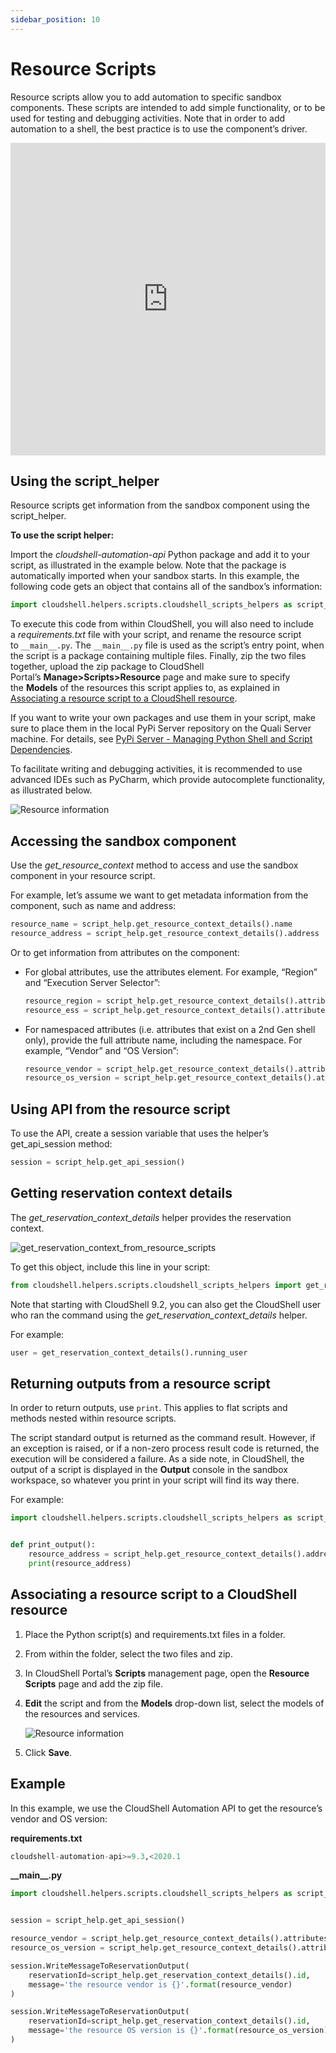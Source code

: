 ```yaml
---
sidebar_position: 10
---
```


# Resource Scripts

Resource scripts allow you to add automation to specific sandbox components. These scripts are intended to add simple functionality, or to be used for testing and debugging activities. Note that in order to add automation to a shell, the best practice is to use the component’s driver.

<iframe width="100%" height="500px" src="https://www.youtube.com/embed/OZ9MRzZOd0E" title="Creating CloudShell resource scripts" frameborder="0" allow="accelerometer; autoplay; clipboard-write; encrypted-media; gyroscope; picture-in-picture; web-share" allowfullscreen></iframe>

## Using the script_helper

Resource scripts get information from the sandbox component using the script\_helper.

**To use the script helper:**

Import the *cloudshell-automation-api* Python package and add it to your script, as illustrated in the example below. Note that the package is automatically imported when your sandbox starts. In this example, the following code gets an object that contains all of the sandbox’s information:

```python
import cloudshell.helpers.scripts.cloudshell_scripts_helpers as script_help
```

To execute this code from within CloudShell, you will also need to include a *requirements.txt* file with your script, and rename the resource script to `__main__.py`. The `__main__.py` file is used as the script’s entry point, when the script is a package containing multiple files. Finally, zip the two files together, upload the zip package to CloudShell Portal’s **Manage>Scripts>Resource** page and make sure to specify the **Models** of the resources this script applies to, as explained in [Associating a resource script to a CloudShell resource](https://help.quali.com/Online%20Help/0.0/Portal/Content/DevGuide/Reference/Resource-Scripts.htm?Highlight=Resource%20Scripts#Associat).

If you want to write your own packages and use them in your script, make sure to place them in the local PyPi Server repository on the Quali Server machine. For details, see [PyPi Server - Managing Python Shell and Script Dependencies](https://help.quali.com/Online%20Help/0.0/Portal/Content/Admn/Pyth-Cnfg-Mds.htm).

To facilitate writing and debugging activities, it is recommended to use advanced IDEs such as PyCharm, which provide autocomplete functionality, as illustrated below.

![Resource information](/Images/Devguide-reference/Resource-Scripts_624x158.png)

## Accessing the sandbox component

Use the *get\_resource\_context* method to access and use the sandbox component in your resource script.

For example, let’s assume we want to get metadata information from the component, such as name and address:

```python
resource_name = script_help.get_resource_context_details().name
resource_address = script_help.get_resource_context_details().address
```

Or to get information from attributes on the component:

- For global attributes, use the attributes element. For example, “Region” and “Execution Server Selector”:
    
    ```python
    resource_region = script_help.get_resource_context_details().attributes.Region
    resource_ess = script_help.get_resource_context_details().attributes["Execution Server Selector"]
    ```
    
- For namespaced attributes (i.e. attributes that exist on a 2nd Gen shell only), provide the full attribute name, including the namespace. For example, “Vendor” and “OS Version”:
    
    ```python
    resource_vendor = script_help.get_resource_context_details().attributes['CS_Switch.Vendor']
    resource_os_version = script_help.get_resource_context_details().attributes['CS_Switch.OS Version']
    ```
    

## Using API from the resource script

To use the API, create a session variable that uses the helper’s get\_api\_session method:

```python
session = script_help.get_api_session()
```

## Getting reservation context details

The *get\_reservation\_context\_details* helper provides the reservation context.

![get_reservation_context_from_resource_scripts](/Images/Devguide-reference/Resource-Scripts_1_624x179.png)

To get this object, include this line in your script:

```python
from cloudshell.helpers.scripts.cloudshell_scripts_helpers import get_reservation_context_details
```

Note that starting with CloudShell 9.2, you can also get the CloudShell user who ran the command using the *get\_reservation\_context\_details* helper.

For example:

```python
user = get_reservation_context_details().running_user
```

## Returning outputs from a resource script

In order to return outputs, use `print`. This applies to flat scripts and methods nested within resource scripts.

The script standard output is returned as the command result. However, if an exception is raised, or if a non-zero process result code is returned, the execution will be considered a failure. As a side note, in CloudShell, the output of a script is displayed in the **Output** console in the sandbox workspace, so whatever you print in your script will find its way there.

For example:

```python
import cloudshell.helpers.scripts.cloudshell_scripts_helpers as script_help


def print_output():
    resource_address = script_help.get_resource_context_details().address
    print(resource_address)
```

## Associating a resource script to a CloudShell resource

1. Place the Python script(s) and requirements.txt files in a folder.
    
2. From within the folder, select the two files and zip.
    
3. In CloudShell Portal’s **Scripts** management page, open the **Resource Scripts** page and add the zip file.
    
4. **Edit** the script and from the **Models** drop-down list, select the models of the resources and services.
    
    ![Resource information](/Images/Devguide-reference/Resource-Scripts_2_604x614.png)
    
5. Click **Save**.
    

## Example

In this example, we use the CloudShell Automation API to get the resource’s vendor and OS version:

**requirements.txt**

```python
cloudshell-automation-api>=9.3,<2020.1
```

**\_\_main\_\_.py**

```python
import cloudshell.helpers.scripts.cloudshell_scripts_helpers as script_help


session = script_help.get_api_session()

resource_vendor = script_help.get_resource_context_details().attributes['CS_Switch.Vendor']
resource_os_version = script_help.get_resource_context_details().attributes['CS_Switch.OS Version']

session.WriteMessageToReservationOutput(
    reservationId=script_help.get_reservation_context_details().id,
    message='the resource vendor is {}'.format(resource_vendor)
)

session.WriteMessageToReservationOutput(
    reservationId=script_help.get_reservation_context_details().id,
    message='the resource OS version is {}'.format(resource_os_version)
)
```
